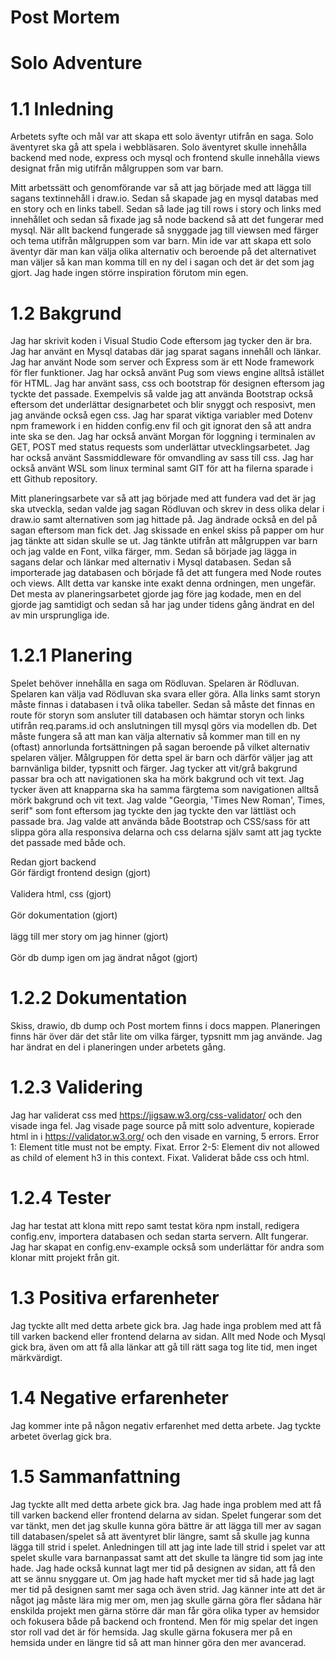 # Post Mortem

# Solo Adventure

# 1.1 Inledning
Arbetets syfte och mål var att skapa ett solo äventyr utifrån en saga. Solo äventyret ska gå att spela i webbläsaren. Solo äventyret skulle innehålla backend med node, express och mysql och frontend skulle innehålla views designat från mig utifrån målgruppen som var barn. 

Mitt arbetssätt och genomförande var så att jag började med att lägga till sagans textinnehåll i draw.io. Sedan så skapade jag en mysql databas med en story och en links tabell. Sedan så lade jag till rows i story och links med innehållet och sedan så fixade jag så node backend så att det fungerar med mysql. När allt backend fungerade så snyggade jag till viewsen med färger och tema utifrån målgruppen som var barn. Min ide var att skapa ett solo äventyr där man kan välja olika alternativ och beroende på det alternativet man väljer så kan man komma till en ny del i sagan och det är det som jag gjort. Jag hade ingen större inspiration förutom min egen. 

# 1.2 Bakgrund
Jag har skrivit koden i Visual Studio Code eftersom jag tycker den är bra. Jag har använt en Mysql databas där jag sparat sagans innehåll och länkar. Jag har använt Node som server och Express som är ett Node framework för fler funktioner. Jag har också använt Pug som views engine alltså istället för HTML. Jag har använt sass, css och bootstrap för designen eftersom jag tyckte det passade. Exempelvis så valde jag att använda Bootstrap också eftersom det underlättar designarbetet och blir snyggt och resposivt, men jag använde också egen css. Jag har sparat viktiga variabler med Dotenv npm framework i en hidden config.env fil och git ignorat den så att andra inte ska se den. Jag har också använt Morgan för loggning i terminalen av GET, POST med status requests som underlättar utvecklingsarbetet. Jag har också använt Sassmiddleware för omvandling av sass till css. Jag har också använt WSL som linux terminal samt GIT för att ha filerna sparade i ett Github repository.

Mitt planeringsarbete var så att jag började med att fundera vad det är jag ska utveckla, sedan valde jag sagan Rödluvan och skrev in dess olika delar i draw.io samt alternativen som jag hittade på. Jag ändrade också en del på sagan eftersom man fick det. Jag skissade en enkel skiss på papper om hur jag tänkte att sidan skulle se ut. Jag tänkte utifrån att målgruppen var barn och jag valde en Font, vilka färger, mm. Sedan så började jag lägga in sagans delar och länkar med alternativ i Mysql databasen. Sedan så importerade jag databasen och började få det att fungera med Node routes och views. Allt detta var kanske inte exakt denna ordningen, men ungefär. Det mesta av planeringsarbetet gjorde jag före jag kodade, men en del gjorde jag samtidigt och sedan så har jag under tidens gång ändrat en del av min ursprungliga ide. 

# 1.2.1 Planering
Spelet behöver innehålla en saga om Rödluvan. Spelaren är Rödluvan. Spelaren kan välja vad Rödluvan ska svara eller göra. Alla links samt storyn måste finnas i databasen i två olika tabeller. Sedan så måste det finnas en route för storyn som ansluter till databasen och hämtar storyn och links utifrån req.params.id och anslutningen till mysql görs via modellen db. Det måste fungera så att man kan välja alternativ så kommer man till en ny (oftast) annorlunda fortsättningen på sagan beroende på vilket alternativ spelaren väljer. Målgruppen för detta spel är barn och därför väljer jag att barnvänliga bilder, typsnitt och färger.
Jag tycker att vit/grå bakgrund passar bra och att navigationen ska ha mörk bakgrund och vit text. Jag tycker även att knapparna ska ha samma färgtema som navigationen alltså mörk bakgrund och vit text. Jag valde "Georgia, 'Times New Roman', Times, serif" som font eftersom jag tyckte den jag tyckte den var lättläst och passade bra. Jag valde att använda både Bootstrap och CSS/sass för att slippa göra alla responsiva delarna och css delarna själv samt att jag tyckte det passade med både och.

Redan gjort backend
<br>
Gör färdigt frontend design (gjort)
<br />
<br>
Validera html, css (gjort)
<br />
<br>
Gör dokumentation (gjort)
<br/>
<br>
lägg till mer story om jag hinner (gjort)
</br>
<br>
Gör db dump igen om jag ändrat något (gjort)
</br>

# 1.2.2 Dokumentation
Skiss, drawio, db dump och Post mortem finns i docs mappen. Planeringen finns här över där det står lite om vilka färger, typsnitt mm jag använde. Jag har ändrat en del i planeringen under arbetets gång.

# 1.2.3 Validering
Jag har validerat css med https://jigsaw.w3.org/css-validator/ och den visade inga fel. Jag visade page source på mitt solo adventure, kopierade html in i https://validator.w3.org/ och den visade en varning, 5 errors. Error 1: Element title must not be empty. Fixat. Error 2-5: Element div not allowed as child of element h3 in this context. Fixat. Validerat både css och html.

# 1.2.4 Tester
Jag har testat att klona mitt repo samt testat köra npm install, redigera config.env, importera databasen och sedan starta servern. Allt fungerar. Jag har skapat en config.env-example också som underlättar för andra som klonar mitt projekt från git.


# 1.3 Positiva erfarenheter
Jag tyckte allt med detta arbete gick bra. Jag hade inga problem med att få till varken backend eller frontend delarna av sidan. Allt med Node och Mysql gick bra, även om att få alla länkar att gå till rätt saga tog lite tid, men inget märkvärdigt.

# 1.4 Negative erfarenheter
Jag kommer inte på någon negativ erfarenhet med detta arbete. Jag tyckte arbetet överlag gick bra.

# 1.5 Sammanfattning
Jag tyckte allt med detta arbete gick bra. Jag hade inga problem med att få till varken backend eller frontend delarna av sidan. Spelet fungerar som det var tänkt, men det jag skulle kunna göra bättre är att lägga till mer av sagan till databasen/spelet så att äventyret blir längre, samt så skulle jag kunna lägga till strid i spelet. Anledningen till att jag inte lade till strid i spelet var att spelet skulle vara barnanpassat samt att det skulle ta längre tid som jag inte hade. Jag hade också kunnat lagt mer tid på designen av sidan, att få den att se ännu snyggare ut. Om jag hade haft mycket mer tid så hade jag lagt mer tid på designen samt mer saga och även strid. Jag känner inte att det är något jag måste lära mig mer om, men jag skulle gärna göra fler sådana här enskilda projekt men gärna större där man får göra olika typer av hemsidor och fokusera både på backend och frontend. Men för mig spelar det ingen stor roll vad det är för hemsida. Jag skulle gärna fokusera mer på en hemsida under en längre tid så att man hinner göra den mer avancerad.